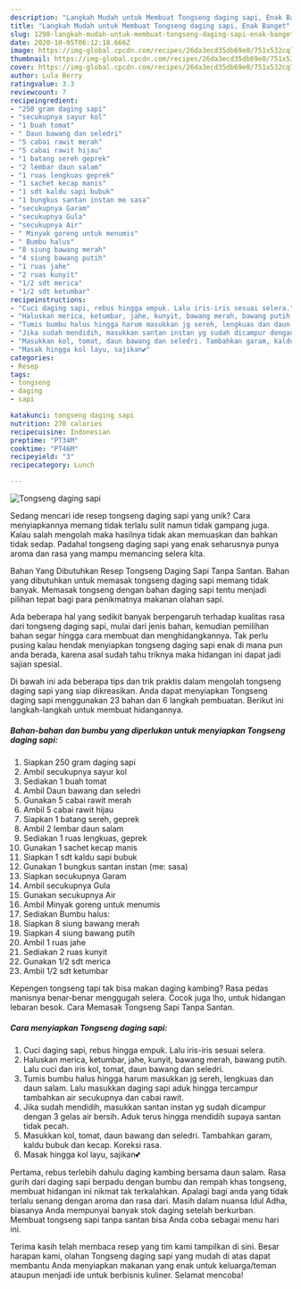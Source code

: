 ```yaml
---
description: "Langkah Mudah untuk Membuat Tongseng daging sapi, Enak Banget"
title: "Langkah Mudah untuk Membuat Tongseng daging sapi, Enak Banget"
slug: 1298-langkah-mudah-untuk-membuat-tongseng-daging-sapi-enak-banget
date: 2020-10-05T06:12:18.666Z
image: https://img-global.cpcdn.com/recipes/26da3ecd35db69e0/751x532cq70/tongseng-daging-sapi-foto-resep-utama.jpg
thumbnail: https://img-global.cpcdn.com/recipes/26da3ecd35db69e0/751x532cq70/tongseng-daging-sapi-foto-resep-utama.jpg
cover: https://img-global.cpcdn.com/recipes/26da3ecd35db69e0/751x532cq70/tongseng-daging-sapi-foto-resep-utama.jpg
author: Lula Berry
ratingvalue: 3.3
reviewcount: 7
recipeingredient:
- "250 gram daging sapi"
- "secukupnya sayur kol"
- "1 buah tomat"
- " Daun bawang dan seledri"
- "5 cabai rawit merah"
- "5 cabai rawit hijau"
- "1 batang sereh geprek"
- "2 lembar daun salam"
- "1 ruas lengkuas geprek"
- "1 sachet kecap manis"
- "1 sdt kaldu sapi bubuk"
- "1 bungkus santan instan me sasa"
- "secukupnya Garam"
- "secukupnya Gula"
- "secukupnya Air"
- " Minyak goreng untuk menumis"
- " Bumbu halus"
- "8 siung bawang merah"
- "4 siung bawang putih"
- "1 ruas jahe"
- "2 ruas kunyit"
- "1/2 sdt merica"
- "1/2 sdt ketumbar"
recipeinstructions:
- "Cuci daging sapi, rebus hingga empuk. Lalu iris-iris sesuai selera."
- "Haluskan merica, ketumbar, jahe, kunyit, bawang merah, bawang putih. Lalu cuci dan iris kol, tomat, daun bawang dan seledri."
- "Tumis bumbu halus hingga harum masukkan jg sereh, lengkuas dan daun salam. Lalu masukkan daging sapi aduk hingga tercampur tambahkan air secukupnya dan cabai rawit."
- "Jika sudah mendidih, masukkan santan instan yg sudah dicampur dengan 3 gelas air bersih. Aduk terus hingga mendidih supaya santan tidak pecah."
- "Masukkan kol, tomat, daun bawang dan seledri. Tambahkan garam, kaldu bubuk dan kecap. Koreksi rasa."
- "Masak hingga kol layu, sajikan💕"
categories:
- Resep
tags:
- tongseng
- daging
- sapi

katakunci: tongseng daging sapi 
nutrition: 270 calories
recipecuisine: Indonesian
preptime: "PT34M"
cooktime: "PT46M"
recipeyield: "3"
recipecategory: Lunch

---
```



![Tongseng daging sapi](https://img-global.cpcdn.com/recipes/26da3ecd35db69e0/751x532cq70/tongseng-daging-sapi-foto-resep-utama.jpg)

Sedang mencari ide resep tongseng daging sapi yang unik? Cara menyiapkannya memang tidak terlalu sulit namun tidak gampang juga. Kalau salah mengolah maka hasilnya tidak akan memuaskan dan bahkan tidak sedap. Padahal tongseng daging sapi yang enak seharusnya punya aroma dan rasa yang mampu memancing selera kita.

Bahan Yang Dibutuhkan Resep Tongseng Daging Sapi Tanpa Santan. Bahan yang dibutuhkan untuk memasak tongseng daging sapi memang tidak banyak. Memasak tongseng dengan bahan daging sapi tentu menjadi pilihan tepat bagi para penikmatnya makanan olahan sapi.

Ada beberapa hal yang sedikit banyak berpengaruh terhadap kualitas rasa dari tongseng daging sapi, mulai dari jenis bahan, kemudian pemilihan bahan segar hingga cara membuat dan menghidangkannya. Tak perlu pusing kalau hendak menyiapkan tongseng daging sapi enak di mana pun anda berada, karena asal sudah tahu triknya maka hidangan ini dapat jadi sajian spesial.


Di bawah ini ada beberapa tips dan trik praktis dalam mengolah tongseng daging sapi yang siap dikreasikan. Anda dapat menyiapkan Tongseng daging sapi menggunakan 23 bahan dan 6 langkah pembuatan. Berikut ini langkah-langkah untuk membuat hidangannya.

<!--inarticleads1-->

##### Bahan-bahan dan bumbu yang diperlukan untuk menyiapkan Tongseng daging sapi:

1. Siapkan 250 gram daging sapi
1. Ambil secukupnya sayur kol
1. Sediakan 1 buah tomat
1. Ambil  Daun bawang dan seledri
1. Gunakan 5 cabai rawit merah
1. Ambil 5 cabai rawit hijau
1. Siapkan 1 batang sereh, geprek
1. Ambil 2 lembar daun salam
1. Sediakan 1 ruas lengkuas, geprek
1. Gunakan 1 sachet kecap manis
1. Siapkan 1 sdt kaldu sapi bubuk
1. Gunakan 1 bungkus santan instan (me: sasa)
1. Siapkan secukupnya Garam
1. Ambil secukupnya Gula
1. Gunakan secukupnya Air
1. Ambil  Minyak goreng untuk menumis
1. Sediakan  Bumbu halus:
1. Siapkan 8 siung bawang merah
1. Siapkan 4 siung bawang putih
1. Ambil 1 ruas jahe
1. Sediakan 2 ruas kunyit
1. Gunakan 1/2 sdt merica
1. Ambil 1/2 sdt ketumbar


Kepengen tongseng tapi tak bisa makan daging kambing? Rasa pedas manisnya benar-benar menggugah selera. Cocok juga lho, untuk hidangan lebaran besok. Cara Memasak Tongseng Sapi Tanpa Santan. 

<!--inarticleads2-->

##### Cara menyiapkan Tongseng daging sapi:

1. Cuci daging sapi, rebus hingga empuk. Lalu iris-iris sesuai selera.
1. Haluskan merica, ketumbar, jahe, kunyit, bawang merah, bawang putih. Lalu cuci dan iris kol, tomat, daun bawang dan seledri.
1. Tumis bumbu halus hingga harum masukkan jg sereh, lengkuas dan daun salam. Lalu masukkan daging sapi aduk hingga tercampur tambahkan air secukupnya dan cabai rawit.
1. Jika sudah mendidih, masukkan santan instan yg sudah dicampur dengan 3 gelas air bersih. Aduk terus hingga mendidih supaya santan tidak pecah.
1. Masukkan kol, tomat, daun bawang dan seledri. Tambahkan garam, kaldu bubuk dan kecap. Koreksi rasa.
1. Masak hingga kol layu, sajikan💕


Pertama, rebus terlebih dahulu daging kambing bersama daun salam. Rasa gurih dari daging sapi berpadu dengan bumbu dan rempah khas tongseng, membuat hidangan ini nikmat tak terkalahkan. Apalagi bagi anda yang tidak terlalu senang dengan aroma dan rasa dari. Masih dalam nuansa Idul Adha, biasanya Anda mempunyai banyak stok daging setelah berkurban. Membuat tongseng sapi tanpa santan bisa Anda coba sebagai menu hari ini. 

Terima kasih telah membaca resep yang tim kami tampilkan di sini. Besar harapan kami, olahan Tongseng daging sapi yang mudah di atas dapat membantu Anda menyiapkan makanan yang enak untuk keluarga/teman ataupun menjadi ide untuk berbisnis kuliner. Selamat mencoba!
